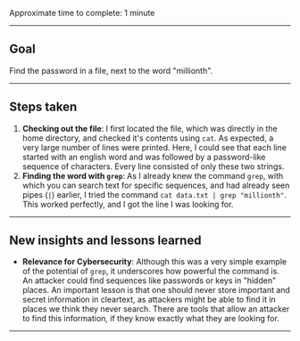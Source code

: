 Approximate time to complete: 1 minute

---
## Goal

Find the password in a file, next to the word "millionth".

---
## Steps taken

1. **Checking out the file**: I first located the file, which was directly in the home directory, and checked it's contents using `cat`. As expected, a very large number of lines were printed. Here, I could see that each line started with an english word and was followed by a password-like sequence of characters. Every line consisted of only these two strings.
2. **Finding the word with `grep`**: As I already knew the command `grep`, with which you can search text for specific sequences, and had already seen pipes (`|`) earlier, I tried the command `cat data.txt | grep "millionth"`. This worked perfectly, and I got the line I was looking for.

---
## New insights and lessons learned

- **Relevance for Cybersecurity**: Although this was a very simple example of the potential of `grep`, it underscores how powerful the command is. An attacker could find sequences like passwords or keys in "hidden" places. An important lesson is that one should never store important and secret information in cleartext, as attackers might be able to find it in places we think they never search. There are tools that allow an attacker to find this information, if they know exactly what they are looking for.

---
